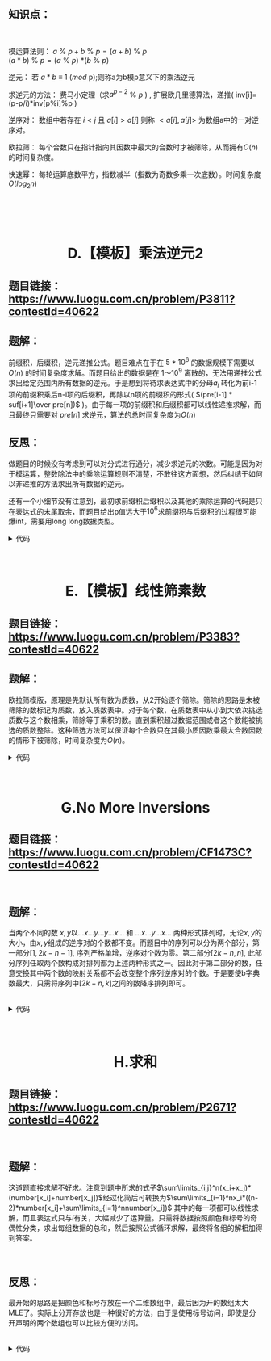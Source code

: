## 知识点：

<br/>

模运算法则：
$a$ % $p+b$ % $p=(a+b)$ % $p$    
$(a*b)$ % $p=(a$ % $p)$ $*(b$ % $p)$

逆元：
若 $a*b$ &equiv; 1 $(mod$ p$)$;则称a为b模p意义下的乘法逆元

求逆元的方法：
费马小定理（求$a^{p-2}$ % $p$ ) , 扩展欧几里德算法，递推( inv[i]=(p-p/i)*inv[p%i]%p ) 

逆序对：
数组中若存在 $i<j$ 且 $a[i]>a[j]$ 则称 $<a[i],a[j]>$ 为数组a中的一对逆序对。

欧拉筛：
每个合数只在指针指向其因数中最大的合数时才被筛除，从而拥有$O(n)$的时间复杂度。

快速幂：
每轮运算底数平方，指数减半（指数为奇数多乘一次底数）。时间复杂度$O(log_2n)$

<br/>
<br/>
<br/>

# <center>D.【模板】乘法逆元2

## 题目链接：https://www.luogu.com.cn/problem/P3811?contestId=40622

## 题解：
前缀积，后缀积，逆元递推公式。题目难点在于在 $5*10^6$ 的数据规模下需要以 $O(n)$ 的时间复杂度求解。而题目给出的数据是在  $1～10^9$ 离散的，无法用递推公式求出给定范围内所有数据的逆元。于是想到将待求表达式中的分母$a_i$  转化为前i-1项的前缀积乘后n-i项的后缀积，再除以n项的前缀积的形式( $(pre[i-1] * suf[i+1]\over pre[n])$ )。由于每一项的前缀积和后缀积都可以线性递推求解，而且最终只需要对 $pre[n]$ 求逆元，算法的总时间复杂度为$O(n)$

## 反思：
做题目的时候没有考虑到可以对分式进行通分，减少求逆元的次数。可能是因为对于模运算，整数除法中的乘除运算规则不清楚，不敢往这方面想，然后纠结于如何以非递推的方法求出所有数据的逆元。

还有一个小细节没有注意到，最初求前缀积后缀积以及其他的乘除运算的代码是只在表达式的末尾取余，而题目给出p值远大于$10^6$求前缀积与后缀积的过程很可能爆int，需要用long long数据类型。


<details>
<summary>代码</summary>

```cpp
#include <bits/stdc++.h>
using namespace std;
typedef long long ll;
const int N=100000010;
int prime[60000100];
bool aa[N];
int main()
{
    int n,primenum=1,tmp,q;
    scanf("%d %d",&n,&q);
    for(int i=2;i<N;i++){
        if(!aa[i])prime[primenum++]=i;
        for(int j=1;j<primenum && i*prime[j]<N;j++){
            aa[i*prime[j]]=1;
            if(i%prime[j]==0)break;
        }
    }
    while(q--){
        scanf("%d",&tmp);
        printf("%d\n",prime[tmp]);
    }
    return 0;
}
```
</details>


<br/>
<br/>

# <center>E.【模板】线性筛素数

## 题目链接：https://www.luogu.com.cn/problem/P3383?contestId=40622

## 题解：
欧拉筛模版，原理是先默认所有数为质数，从2开始逐个筛除。筛除的思路是未被筛除的数标记为质数，放入质数表中。对于每个数，在质数表中从小到大依次挑选质数与这个数相乘，筛除等于乘积的数。直到乘积超过数据范围或者这个数能被挑选的质数整除。这种筛选方法可以保证每个合数只在其最小质因数乘最大合数因数的情形下被筛除，时间复杂度为$O(n)$。

<details>
<summary>代码</summary>

```cpp
#include <bits/stdc++.h>
using namespace std;
typedef long long ll;
const int N=100000010;
int prime[60000100];
bool aa[N];
int main()
{
    int n,primenum=1,tmp,q;
    scanf("%d %d",&n,&q);
    for(int i=2;i<N;i++){
        if(!aa[i])prime[primenum++]=i;
        for(int j=1;j<primenum && i*prime[j]<N;j++){
            aa[i*prime[j]]=1;
            if(i%prime[j]==0)break;
        }
    }
    while(q--){
        scanf("%d",&tmp);
        printf("%d\n",prime[tmp]);
    }
    return 0;
}
```
</details>

<br/>
<br/>

# <center>G.No More Inversions

## 题目链接：https://www.luogu.com.cn/problem/CF1473C?contestId=40622
<br/>


## 题解：
当两个不同的数 $x,y$以$...x...y...y...x...$ 和 $...x...y...x...$ 两种形式排列时，无论$x,y$的大小，由$x,y$组成的逆序对的个数都不变。而题目中的序列可以分为两个部分，第一部分$[1,2k-n-1]$, 序列严格单增，逆序对个数为零。第二部分$[2k-n,n]$, 此部分序列任取两个数构成对排列都为上述两种形式之一。因此对于第二部分的数，任意交换其中两个数的映射关系都不会改变整个序列逆序对的个数。于是要使b字典数最大，只需将序列中$[2k-n,k]$之间的数降序排列即可。

<br/>

<details>
<summary>代码</summary>

```cpp
#include <bits/stdc++.h>
using namespace std;
typedef long long ll;

void solve()
{
    int n,m;
    cin>>n>>m;
    int k=n-m;
    int aa[100001];
    for(int i=1;i<=m;++i)aa[i]=i;
    for(int i=m-k;i<=m;i++)aa[i]=2*m-k-i;
    for(int i=1;i<=m;++i){printf("%d",aa[i]);if(i!=n)printf(" ");}
    cout<<'\n';
}
int main(){
    int t;
    cin>>t;
    while(t--)solve();
}
```
</details>

<br/>
<br/>

# <center>H.求和</center>

## 题目链接：https://www.luogu.com.cn/problem/P2671?contestId=40622

<br/>


## 题解：
这道题直接求解不好求。注意到题中所求的式子$\sum\limits_{i,j}^n(x_i+x_j)*(number[x_i]+number[x_j])$经过化简后可转换为$\sum\limits_{i=1}^nx_i*((n-2)*number[x_i]+\sum\limits_{i=1}^nnumber[x_i])$ 其中的每一项都可以线性求解，而且表达式只与$i$有关，大幅减少了运算量。只需将数据按照颜色和标号的奇偶性分类，求出每组数据的总和，然后按照公式循环求解，最终将各组的解相加得到答案。

<br/>


## 反思：
最开始的思路是把颜色和标号存放在一个二维数组中，最后因为开的数组太大MLE了。实际上分开存放也是一种很好的方法，由于是使用标号访问，即使是分开声明的两个数组也可以比较方便的访问。

<br/>


<details>
<summary>代码</summary>

```cpp
#include <bits/stdc++.h>
using namespace std;
typedef long long ll;
const int N=100001;
const int mod=10007;
ll sum[N][2],c[N],x[N],s[N][2];
int main()
{
    ll n,m,ans=0;
    scanf("%lld %lld",&n,&m);
    for(int i=1;i<=n;i++)scanf("%lld",x+i);
    for(int i=1;i<=n;i++){
        scanf("%lld",&c[i]);
        sum[c[i]][i%2]=(sum[c[i]][i%2]+x[i])%mod;  //+x[i]
        s[c[i]][i%2]++;
    }
    for(int i=1;i<=n;i++)if(s[c[i]][i%2]>1)ans=(ans+i*((s[c[i]][i%2]-2)*x[i]+sum[c[i]][i%2]))%mod;//i%2 )mod
    cout<<ans;
}

```
</details>





